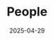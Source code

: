 ---
title: People
date: 2025-04-29

type: landing

sections:
  - block: people
    content:
      title: Meet the Team
      user_groups:
        - Group leader
        - Faculty & Principal
        - Researcher and Post Doctorate
        - Associate researcher
        - PhD Candidate
        # - Principal Investigators
        # - Researchers
        # - Grad Students
        # - Administration
        # - Visitors
        # - Alumni
      sort_by: Params.last_name
      sort_ascending: true
    design:
      show_interests: false
      show_role: true
      show_social: true

  - block: markdown
    content:
      title: Alumni and Graduated PhD
      text: |
        **Graduated PhD**  
        Robert Skulstad  
        Pierre Major  
        Lars Ivar Hatledal  
        Thiago Gabriel Monteiro  
        Xu Cheng  
        André Listou Ellefsen  
        Yingguang Chu  
        Cong Liu  
        Filippo Sanfilippo  
        Peihua Han  
        Tongtong Wang  
        Baiheng Wu  
        Motoyasu Kanazawa  
        Chunlin Wang  
        Mingda Zhu  
        Zizheng Liu

        **Alumni**  
        Shiyang Li  
        Shuai Yuan  
        Luman Zhao  
        Feng Yue  
        Yuxiang Deng  
        Pedersen Birger Skogeng  
        Wei Li  
        Yueri Cai
---